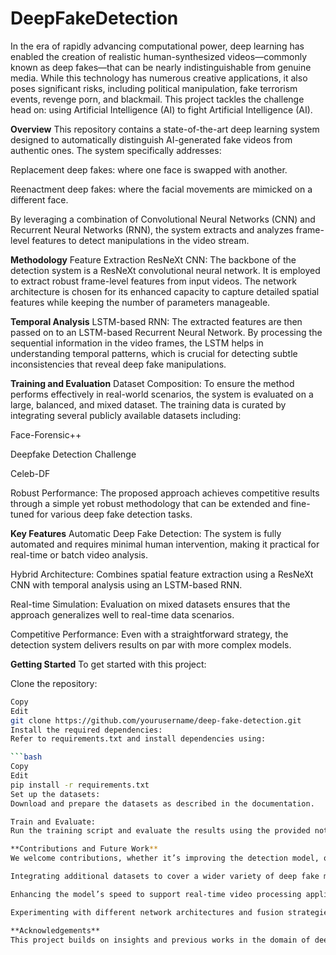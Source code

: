 # DeepFakeDetection
In the era of rapidly advancing computational power, deep learning has enabled the creation of realistic human-synthesized videos—commonly known as deep fakes—that can be nearly indistinguishable from genuine media. While this technology has numerous creative applications, it also poses significant risks, including political manipulation, fake terrorism events, revenge porn, and blackmail. This project tackles the challenge head on: using Artificial Intelligence (AI) to fight Artificial Intelligence (AI).

**Overview**
This repository contains a state-of-the-art deep learning system designed to automatically distinguish AI-generated fake videos from authentic ones. The system specifically addresses:

Replacement deep fakes: where one face is swapped with another.

Reenactment deep fakes: where the facial movements are mimicked on a different face.

By leveraging a combination of Convolutional Neural Networks (CNN) and Recurrent Neural Networks (RNN), the system extracts and analyzes frame-level features to detect manipulations in the video stream.

**Methodology**
Feature Extraction
ResNeXt CNN:
The backbone of the detection system is a ResNeXt convolutional neural network. It is employed to extract robust frame-level features from input videos. The network architecture is chosen for its enhanced capacity to capture detailed spatial features while keeping the number of parameters manageable.

**Temporal Analysis**
LSTM-based RNN:
The extracted features are then passed on to an LSTM-based Recurrent Neural Network. By processing the sequential information in the video frames, the LSTM helps in understanding temporal patterns, which is crucial for detecting subtle inconsistencies that reveal deep fake manipulations.

**Training and Evaluation**
Dataset Composition:
To ensure the method performs effectively in real-world scenarios, the system is evaluated on a large, balanced, and mixed dataset. The training data is curated by integrating several publicly available datasets including:

Face-Forensic++

Deepfake Detection Challenge

Celeb-DF

Robust Performance:
The proposed approach achieves competitive results through a simple yet robust methodology that can be extended and fine-tuned for various deep fake detection tasks.

**Key Features**
Automatic Deep Fake Detection:
The system is fully automated and requires minimal human intervention, making it practical for real-time or batch video analysis.

Hybrid Architecture:
Combines spatial feature extraction using a ResNeXt CNN with temporal analysis using an LSTM-based RNN.

Real-time Simulation:
Evaluation on mixed datasets ensures that the approach generalizes well to real-time data scenarios.

Competitive Performance:
Even with a straightforward strategy, the detection system delivers results on par with more complex models.

**Getting Started**
To get started with this project:

Clone the repository:

```bash
Copy
Edit
git clone https://github.com/yourusername/deep-fake-detection.git
Install the required dependencies:
Refer to requirements.txt and install dependencies using:

```bash
Copy
Edit
pip install -r requirements.txt
Set up the datasets:
Download and prepare the datasets as described in the documentation.

Train and Evaluate:
Run the training script and evaluate the results using the provided notebooks and scripts.

**Contributions and Future Work**
We welcome contributions, whether it’s improving the detection model, optimizing the pipeline for better performance, or expanding the system to handle new deep fake techniques. Future directions include:

Integrating additional datasets to cover a wider variety of deep fake manipulations.

Enhancing the model’s speed to support real-time video processing applications.

Experimenting with different network architectures and fusion strategies for improved accuracy.

**Acknowledgements**
This project builds on insights and previous works in the domain of deep fake research. Special thanks to the creators of the Face-Forensic++, Deepfake Detection Challenge, and Celeb-DF datasets for making their data publicly available.

